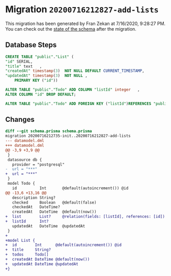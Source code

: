 # Migration `20200716212827-add-lists`

This migration has been generated by Fran Zekan at 7/16/2020, 9:28:27 PM.
You can check out the [state of the schema](./schema.prisma) after the migration.

## Database Steps

```sql
CREATE TABLE "public"."List" (
"id" SERIAL,
"title" text   ,
"createdAt" timestamp(3)  NOT NULL DEFAULT CURRENT_TIMESTAMP,
"updatedAt" timestamp(3)  NOT NULL ,
    PRIMARY KEY ("id"))

ALTER TABLE "public"."Todo" ADD COLUMN "listId" integer   ,
ALTER COLUMN "id" DROP DEFAULT;

ALTER TABLE "public"."Todo" ADD FOREIGN KEY ("listId")REFERENCES "public"."List"("id") ON DELETE SET NULL  ON UPDATE CASCADE
```

## Changes

```diff
diff --git schema.prisma schema.prisma
migration 20200716212735-init..20200716212827-add-lists
--- datamodel.dml
+++ datamodel.dml
@@ -3,9 +3,9 @@
 }
 datasource db {
   provider = "postgresql"
-  url = "***"
+  url = "***"
 }
 model Todo {
   id          Int       @default(autoincrement()) @id
@@ -13,6 +13,16 @@
   description String?
   checked     Boolean   @default(false)
   checkedAt   DateTime?
   createdAt   DateTime  @default(now())
+  list        List?     @relation(fields: [listId], references: [id])
+  listId      Int?
   updatedAt   DateTime  @updatedAt
 }
+
+model List {
+  id        Int      @default(autoincrement()) @id
+  title     String?
+  todos     Todo[]
+  createdAt DateTime @default(now())
+  updatedAt DateTime @updatedAt
+}
```


